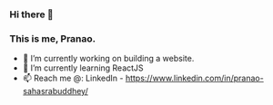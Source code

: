 ### Hi there 👋
### This is me, Pranao.

- 🔭 I’m currently working on building a website.
- 🌱 I’m currently learning ReactJS
- 📫 Reach me @: LinkedIn - https://www.linkedin.com/in/pranao-sahasrabuddhey/
